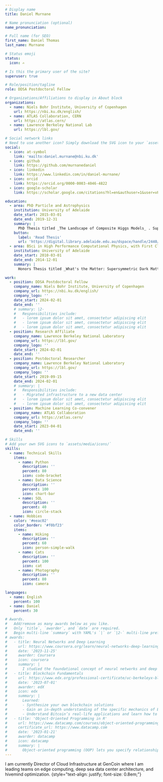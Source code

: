 ```yaml
---
# Display name
title: Daniel Murnane

# Name pronunciation (optional)
name_pronunciation: 

# Full name (for SEO)
first_name: Daniel Thomas
last_name: Murnane

# Status emoji
status:
  icon: ✍️

# Is this the primary user of the site?
superuser: true

# Role/position/tagline
role: DDSA Postdoctoral Fellow

# Organizations/Affiliations to display in About block
organizations:
  - name: Niels Bohr Institute, University of Copenhagen
    url: https://nbi.ku.dk/english/
  - name: ATLAS Collaboration, CERN
    url: https://atlas.cern/
  - name: Lawrence Berkeley National Lab
    url: https://lbl.gov/

# Social network links
# Need to use another icon? Simply download the SVG icon to your `assets/media/icons/` folder.
social:
  - icon: at-symbol
    link: 'mailto:daniel.murnane@nbi.ku.dk'
  - icon: github
    link: https://github.com/murnanedaniel
  - icon: linkedin
    link: https://www.linkedin.com/in/daniel-murnane/
  - icon: orcid
    link: https://orcid.org/0000-0003-4046-4822
  - icon: google-scholar
    link: https://scholar.google.com/citations?hl=en&authuser=1&user=vPPdwGMAAAAJ

education:
  - area: PhD Particle and Astrophysics
    institution: University of Adelaide
    date_start: 2015-03-01
    date_end: 2019-12-31
    summary: |
      PhD Thesis titled _The Landscape of Composite Higgs Models_ . Supervised by [Prof Anthony G Williams](https://researchers.adelaide.edu.au/profile/anthony.williams) and [Prof Martin White](https://researchers.adelaide.edu.au/profile/martin.white).
    button:
      label: 'Read Thesis'
      url: 'https://digital.library.adelaide.edu.au/dspace/handle/2440/122586'
  - area: BSci in High Performance Computational Physics, with First Class Honors
    institution: University of Adelaide
    date_start: 2010-03-01
    date_end: 2014-12-01
    summary: |
      Honors Thesis titled _What's the Matter: Supersymmetric Dark Matter Searches with CMS Data_. Supervised by [Prof Anthony G Williams](https://researchers.adelaide.edu.au/profile/anthony.williams) and [Prof Martin White](https://researchers.adelaide.edu.au/profile/martin.white).

work:
  - position: DDSA Postdoctoral Fellow
    company_name: Niels Bohr Institute, University of Copenhagen
    company_url: https://nbi.ku.dk/english/
    company_logo: ''
    date_start: 2024-02-01
    date_end: ''
    # summary: |2-
    #   Responsibilities include:
    #   - lorem ipsum dolor sit amet, consectetur adipiscing elit
    #   - lorem ipsum dolor sit amet, consectetur adipiscing elit
    #   - lorem ipsum dolor sit amet, consectetur adipiscing elit
  - position: Research Affiliate
    company_name: Lawrence Berkeley National Laboratory
    company_url: https://lbl.gov/
    company_logo: ''
    date_start: 2024-02-01
    date_end: ''
  - position: Postdoctoral Researcher
    company_name: Lawrence Berkeley National Laboratory
    company_url: https://lbl.gov/
    company_logo: ''
    date_start: 2019-09-15
    date_end: 2024-02-01
    # summary: |
    #   Responsibilities include:
    #   - Migrated infrastructure to a new data center
    #   - lorem ipsum dolor sit amet, consectetur adipiscing elit
    #   - lorem ipsum dolor sit amet, consectetur adipiscing elit
  - position: Machine Learning Co-convener
    company_name: ATLAS Collaboration
    company_url: https://atlas.cern/
    company_logo: ''
    date_start: 2023-04-01
    date_end: ''

# Skills
# Add your own SVG icons to `assets/media/icons/`
skills:
  - name: Technical Skills
    items:
      - name: Python
        description: ''
        percent: 80
        icon: code-bracket
      - name: Data Science
        description: ''
        percent: 100
        icon: chart-bar
      - name: SQL
        description: ''
        percent: 40
        icon: circle-stack
  - name: Hobbies
    color: '#eeac02'
    color_border: '#f0bf23'
    items:
      - name: Hiking
        description: ''
        percent: 60
        icon: person-simple-walk
      - name: Cats
        description: ''
        percent: 100
        icon: cat
      - name: Photography
        description: ''
        percent: 80
        icon: camera

languages:
  - name: English
    percent: 100
  - name: Daniel
    percent: 30

# Awards.
#   Add/remove as many awards below as you like.
#   Only `title`, `awarder`, and `date` are required.
#   Begin multi-line `summary` with YAML's `|` or `|2-` multi-line prefix and indent 2 spaces below.
# awards:
#   - title: Neural Networks and Deep Learning
#     url: https://www.coursera.org/learn/neural-networks-deep-learning
#     date: '2023-11-25'
#     awarder: Coursera
#     icon: coursera
#     summary: |
#       I studied the foundational concept of neural networks and deep learning. By the end, I was familiar with the significant technological trends driving the rise of deep learning; build, train, and apply fully connected deep neural networks; implement efficient (vectorized) neural networks; identify key parameters in a neural network’s architecture; and apply deep learning to your own applications.
#   - title: Blockchain Fundamentals
#     url: https://www.edx.org/professional-certificate/uc-berkeleyx-blockchain-fundamentals
#     date: '2023-07-01'
#     awarder: edX
#     icon: edx
#     summary: |
#       Learned:
#       - Synthesize your own blockchain solutions
#       - Gain an in-depth understanding of the specific mechanics of Bitcoin
#       - Understand Bitcoin’s real-life applications and learn how to attack and destroy Bitcoin, Ethereum, smart contracts and Dapps, and alternatives to Bitcoin’s Proof-of-Work consensus algorithm
#   - title: 'Object-Oriented Programming in R'
#     url: https://www.datacamp.com/courses/object-oriented-programming-with-s3-and-r6-in-r
#     certificate_url: https://www.datacamp.com
#     date: '2023-01-21'
#     awarder: datacamp
#     icon: datacamp
#     summary: |
#       Object-oriented programming (OOP) lets you specify relationships between functions and the objects that they can act on, helping you manage complexity in your code. This is an intermediate level course, providing an introduction to OOP, using the S3 and R6 systems. S3 is a great day-to-day R programming tool that simplifies some of the functions that you write. R6 is especially useful for industry-specific analyses, working with web APIs, and building GUIs.
---
```


I am currently Director of Cloud Infrastructure at GenCoin where I am leading teams on edge computing, deep sea data center architecture, and hivemind optimization.
{style="text-align: justify; font-size: 0.8em;"}

